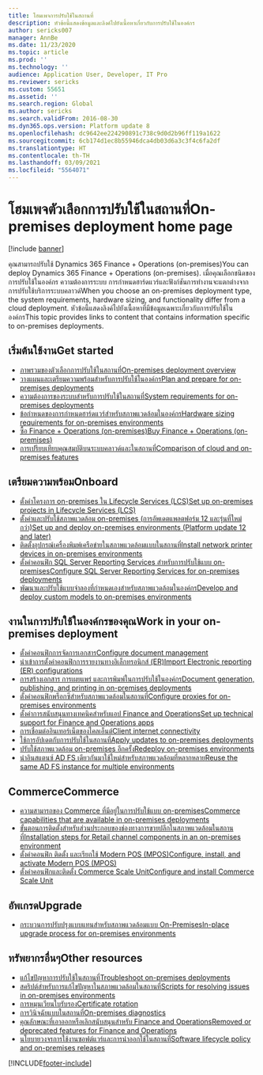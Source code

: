 ```yaml
---
title: โฮมเพจการปรับใช้ในสถานที่
description: หัวข้อนี้แสดงข้อมูลและลิงค์ไปยังเนื้อหาเกี่ยวกับการปรับใช้ในองค์กร
author: sericks007
manager: AnnBe
ms.date: 11/23/2020
ms.topic: article
ms.prod: ''
ms.technology: ''
audience: Application User, Developer, IT Pro
ms.reviewer: sericks
ms.custom: 55651
ms.assetid: ''
ms.search.region: Global
ms.author: sericks
ms.search.validFrom: 2016-08-30
ms.dyn365.ops.version: Platform update 8
ms.openlocfilehash: dc9642ee224290891c738c9d0d2b96ff119a1622
ms.sourcegitcommit: 6cb174d1ec8b55946dca4db03d6a3c3f4c6fa2df
ms.translationtype: HT
ms.contentlocale: th-TH
ms.lasthandoff: 03/09/2021
ms.locfileid: "5564071"
---
```

# <a name="on-premises-deployment-home-page"></a><span data-ttu-id="0c314-103">โฮมเพจตัวเลือกการปรับใช้ในสถานที่</span><span class="sxs-lookup"><span data-stu-id="0c314-103">On-premises deployment home page</span></span>

[!include [banner](../includes/banner.md)]

<span data-ttu-id="0c314-104">คุณสามารถปรับใช้ Dynamics 365 Finance + Operations (on-premises)</span><span class="sxs-lookup"><span data-stu-id="0c314-104">You can deploy Dynamics 365 Finance + Operations (on-premises).</span></span> <span data-ttu-id="0c314-105">เมื่อคุณเลือกชนิดของการปรับใช้ในองค์กร ความต้องการระบบ การกำหนดฮาร์ดแวร์และฟังก์ชันการทำงานจะแตกต่างจากการปรับใช้บริการระบบคลาวด์</span><span class="sxs-lookup"><span data-stu-id="0c314-105">When you choose an on-premises deployment type, the system requirements, hardware sizing, and functionality differ from a cloud deployment.</span></span> <span data-ttu-id="0c314-106">หัวข้อนี้แสดงลิงค์ไปยังเนื้อหาที่มีข้อมูลเฉพาะเกี่ยวกับการปรับใช้ในองค์กร</span><span class="sxs-lookup"><span data-stu-id="0c314-106">This topic provides links to content that contains information specific to on-premises deployments.</span></span>

## <a name="get-started"></a><span data-ttu-id="0c314-107">เริ่มต้นใช้งาน</span><span class="sxs-lookup"><span data-stu-id="0c314-107">Get started</span></span>
- [<span data-ttu-id="0c314-108">ภาพรวมของตัวเลือกการปรับใช้ในสถานที่</span><span class="sxs-lookup"><span data-stu-id="0c314-108">On-premises deployment overview</span></span>](on-premises-overview.md)
- [<span data-ttu-id="0c314-109">วางแผนและเตรียมความพร้อมสำหรับการปรับใช้ในองค์กร</span><span class="sxs-lookup"><span data-stu-id="0c314-109">Plan and prepare for on-premises deployments</span></span>](plan-onprem-deployment.md)
- [<span data-ttu-id="0c314-110">ความต้องการของระบบสำหรับการปรับใช้ในสถานที่</span><span class="sxs-lookup"><span data-stu-id="0c314-110">System requirements for on-premises deployments</span></span>](../../fin-ops/get-started/system-requirements-on-prem.md)
- [<span data-ttu-id="0c314-111">ข้อกำหนดของการกำหนดฮาร์ดแวร์สำหรับสภาพแวดล้อมในองค์กร</span><span class="sxs-lookup"><span data-stu-id="0c314-111">Hardware sizing requirements for on-premises environments</span></span>](../../fin-ops/get-started/hardware-sizing-on-premises-environments.md)
- [<span data-ttu-id="0c314-112">ซื้อ Finance + Operations (on-premises)</span><span class="sxs-lookup"><span data-stu-id="0c314-112">Buy Finance + Operations (on-premises)</span></span>](../../fin-ops/get-started/purchase-on-premises.md)
- [<span data-ttu-id="0c314-113">การเปรียบเทียบคุณสมบัติบนระบบคลาวด์และในสถานที่</span><span class="sxs-lookup"><span data-stu-id="0c314-113">Comparison of cloud and on-premises features</span></span>](../../fin-ops/get-started/cloud-prem-comparison.md)

## <a name="onboard"></a><span data-ttu-id="0c314-114">เตรียมความพร้อม</span><span class="sxs-lookup"><span data-stu-id="0c314-114">Onboard</span></span>
- [<span data-ttu-id="0c314-115">ตั้งค่าโครงการ on-premises ใน Lifecycle Services (LCS)</span><span class="sxs-lookup"><span data-stu-id="0c314-115">Set up on-premises projects in Lifecycle Services (LCS)</span></span>](../lifecycle-services/lbd-create-lcs-on-prem-project.md)
- [<span data-ttu-id="0c314-116">ตั้งค่าและปรับใช้สภาพแวดล้อม on-premises (การอัพเดตแพลตฟอร์ม 12 และรุ่นที่ใหม่กว่า)</span><span class="sxs-lookup"><span data-stu-id="0c314-116">Set up and deploy on-premises environments (Platform update 12 and later)</span></span>](setup-deploy-on-premises-pu12.md)
- [<span data-ttu-id="0c314-117">ติดตั้งอุปกรณ์เครื่องพิมพ์เครือข่ายในสภาพแวดล้อมแบบในสถานที่</span><span class="sxs-lookup"><span data-stu-id="0c314-117">Install network printer devices in on-premises environments</span></span>](../analytics/install-network-printer-onprem.md)
- [<span data-ttu-id="0c314-118">ตั้งค่าคอนฟิก SQL Server Reporting Services สำหรับการปรับใช้แบบ on-premises</span><span class="sxs-lookup"><span data-stu-id="0c314-118">Configure SQL Server Reporting Services for on-premises deployments</span></span>](../analytics/configure-ssrs-on-premises.md)
- [<span data-ttu-id="0c314-119">พัฒนาและปรับใช้แบบจำลองที่กำหนดเองสำหรับสภาพแวดล้อมในองค์กร</span><span class="sxs-lookup"><span data-stu-id="0c314-119">Develop and deploy custom models to on-premises environments</span></span>](develop-deploy-custom-models-on-premises.md)

## <a name="work-in-your-on-premises-deployment"></a><span data-ttu-id="0c314-120">งานในการปรับใช้ในองค์กรของคุณ</span><span class="sxs-lookup"><span data-stu-id="0c314-120">Work in your on-premises deployment</span></span>
- [<span data-ttu-id="0c314-121">ตั้งค่าคอนฟิกการจัดการเอกสาร</span><span class="sxs-lookup"><span data-stu-id="0c314-121">Configure document management</span></span>](../../fin-ops/organization-administration/configure-document-management.md)
- [<span data-ttu-id="0c314-122">นำเข้าการตั้งค่าคอนฟิกการรายงานทางอิเล็กทรอนิกส์ (ER)</span><span class="sxs-lookup"><span data-stu-id="0c314-122">Import Electronic reporting (ER) configurations</span></span>](../analytics/electronic-reporting-import-ger-configurations.md)
- [<span data-ttu-id="0c314-123">การสร้างเอกสาร การเผยแพร่ และการพิมพ์ในการปรับใช้ในองค์กร</span><span class="sxs-lookup"><span data-stu-id="0c314-123">Document generation, publishing, and printing in on-premises deployments</span></span>](../analytics/printing-capabilities-on-premises.md)
- [<span data-ttu-id="0c314-124">ตั้งค่าคอนฟิกพร็อกซีสำหรับสภาพแวดล้อมในสถานที่</span><span class="sxs-lookup"><span data-stu-id="0c314-124">Configure proxies for on-premises environments</span></span>](onprem-reverseproxy.md)
- [<span data-ttu-id="0c314-125">ตั้งค่าการสนับสนุนทางเทคนิคสำหรับแอป Finance and Operations</span><span class="sxs-lookup"><span data-stu-id="0c314-125">Set up technical support for Finance and Operations apps</span></span>](../lifecycle-services/support-experience.md)
- [<span data-ttu-id="0c314-126">การเชื่อมต่ออินเทอร์เน็ตของไคลเอ็นต์</span><span class="sxs-lookup"><span data-stu-id="0c314-126">Client internet connectivity</span></span>](../user-interface/client-disconnected.md)
- [<span data-ttu-id="0c314-127">ใช้การอัปเดตกับการปรับใช้ในสถานที่</span><span class="sxs-lookup"><span data-stu-id="0c314-127">Apply updates to on-premises deployments</span></span>](apply-updates-on-premises.md)
- [<span data-ttu-id="0c314-128">ปรับใช้สภาพแวดล้อม on-premises อีกครั้ง</span><span class="sxs-lookup"><span data-stu-id="0c314-128">Redeploy on-premises environments</span></span>](redeploy-on-prem.md)
- [<span data-ttu-id="0c314-129">นำอินสแตนซ์ AD FS เดียวกันมาใช้ใหม่สำหรับสภาพแวดล้อมที่หลากหลาย</span><span class="sxs-lookup"><span data-stu-id="0c314-129">Reuse the same AD FS instance for multiple environments</span></span>](onprem-reuseadfs.md)

## <a name="commerce"></a><span data-ttu-id="0c314-130">Commerce</span><span class="sxs-lookup"><span data-stu-id="0c314-130">Commerce</span></span>
- [<span data-ttu-id="0c314-131">ความสามารถของ Commerce ที่มีอยู่ในการปรับใช้แบบ on-premises</span><span class="sxs-lookup"><span data-stu-id="0c314-131">Commerce capabilities that are available in on-premises deployments</span></span>](../../../retail/retail-onprem.md)
- [<span data-ttu-id="0c314-132">ขั้นตอนการติดตั้งสำหรับส่วนประกอบของช่องทางการขายปลีกในสภาพแวดล้อมในสถานที่</span><span class="sxs-lookup"><span data-stu-id="0c314-132">Installation steps for Retail channel components in an on-premises environment</span></span>](deploy-retail-onprem.md)
- [<span data-ttu-id="0c314-133">ตั้งค่าคอนฟิก ติดตั้ง และเรียกใช้ Modern POS (MPOS)</span><span class="sxs-lookup"><span data-stu-id="0c314-133">Configure, install, and activate Modern POS (MPOS)</span></span>](../../../retail/retail-modern-pos-device-activation.md)
- [<span data-ttu-id="0c314-134">ตั้งค่าคอนฟิกและติดตั้ง Commerce Scale Unit</span><span class="sxs-lookup"><span data-stu-id="0c314-134">Configure and install Commerce Scale Unit</span></span>](../../../retail/dev-itpro/retail-store-scale-unit-configuration-installation.md)

## <a name="upgrade"></a><span data-ttu-id="0c314-135">อัพเกรด</span><span class="sxs-lookup"><span data-stu-id="0c314-135">Upgrade</span></span>
- [<span data-ttu-id="0c314-136">กระบวนการปรับปรุงแบบแทนสำหรับสภาพแวดล้อมแบบ On-Premises</span><span class="sxs-lookup"><span data-stu-id="0c314-136">In-place upgrade process for on-premises environments</span></span>](../migration-upgrade/on-prem-upgrade.md)

## <a name="other-resources"></a><span data-ttu-id="0c314-137">ทรัพยากรอื่นๆ</span><span class="sxs-lookup"><span data-stu-id="0c314-137">Other resources</span></span>
- [<span data-ttu-id="0c314-138">แก้ไขปัญหาการปรับใช้ในสถานที่</span><span class="sxs-lookup"><span data-stu-id="0c314-138">Troubleshoot on-premises deployments</span></span>](troubleshoot-on-prem.md)
- [<span data-ttu-id="0c314-139">สคริปต์สำหรับการแก้ไขปัญหาในสภาพแวดล้อมในสถานที่</span><span class="sxs-lookup"><span data-stu-id="0c314-139">Scripts for resolving issues in on-premises environments</span></span>](onprem-tsg-implementations.md)
- [<span data-ttu-id="0c314-140">การหมุนเวียนใบรับรอง</span><span class="sxs-lookup"><span data-stu-id="0c314-140">Certificate rotation</span></span>](certificate-rotation-on-prem.md)
- [<span data-ttu-id="0c314-141">การวินิจฉัยแบบในสถานที่</span><span class="sxs-lookup"><span data-stu-id="0c314-141">On-premises diagnostics</span></span>](on-premises-diagnostics.md)
- [<span data-ttu-id="0c314-142">คุณลักษณะที่เอาออกหรือเลิกสนับสนุนสำหรับ Finance and Operations</span><span class="sxs-lookup"><span data-stu-id="0c314-142">Removed or deprecated features for Finance and Operations</span></span>](../migration-upgrade/deprecated-features.md)
- [<span data-ttu-id="0c314-143">นโยบายวงจรการใช้งานซอฟต์แวร์และการนำออกใช้ในสถานที่</span><span class="sxs-lookup"><span data-stu-id="0c314-143">Software lifecycle policy and on-premises releases</span></span>](../migration-upgrade/on-prem-version-update-policy.md)
 


[!INCLUDE[footer-include](../../../includes/footer-banner.md)]